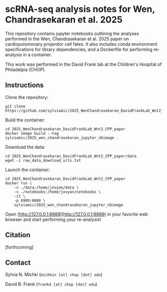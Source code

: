 # scRNA-seq analysis notes for Wen, Chandrasekaran et al. 2025

This repository contains jupyter notebooks outlining the analyses
performed in the Wen, Chandrasekaran et al. 2025 paper on cardiopulomonary
projenitor cell fates. It also includes conda environment specifications 
for library dependencies, and a Dockerfile for performing re-analysis in a 
container.

This work was performed in the David Frank lab at the 
Children's Hospital of Philadelpia (CHOP).

## Instructions

Clone the repository:

```shell
git clone https://github.com/sylviamic/2025_WenChandrasekaran_DavidFrankLab_Wnt2_CPP_paper
```

Build the container:

```shell
cd 2025_WenChandrasekaran_DavidFrankLab_Wnt2_CPP_paper
docker image build --tag sylviamic/2025_wen_chandrasekaran_jupyter_nbimage .
```

Download the data:

```shell
cd 2025_WenChandrasekaran_DavidFrankLab_Wnt2_CPP_paper/data
wget -i raw_data_download_urls.txt
```

Launch the container:

```shell
cd 2025_WenChandrasekaran_DavidFrankLab_Wnt2_CPP_paper
docker run \
	-v ./data:/home/jovyan/data \
	-v ./notebooks:/home/jovyan/notebooks \
	-it \
	-p 8989:8888 \
	sylviamic/2025_wen_chandrasekaran_jupyter_nbimage
```

Open [http://127.0.0.1:8989](http://127.0.0.1:8989) in your favorite web browser and
start performing your re-analysis!

## Citation

[forthcoming]

## Contact

Sylvia N. Michki (`michkin [at] chop [dot] edu`)

David B. Frank (`frankd [at] chop [dot] edu`)